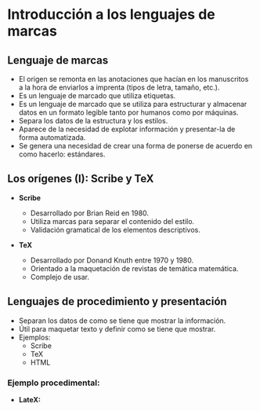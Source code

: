 # Introducción a los lenguajes de marcas

## Lenguaje de marcas
- El origen se remonta en las anotaciones que hacían en los manuscritos a la hora de enviarlos a imprenta (tipos de letra, tamaño, etc.).
- Es un lenguaje de marcado que utiliza etiquetas.
- Es un lenguaje de marcado que se utiliza para estructurar y almacenar datos en un formato legible tanto por humanos como por máquinas. 
- Separa los datos de la estructura y los estilos.
- Aparece de la necesidad de explotar información y presentar-la de forma automatizada.
- Se genera una necesidad de crear una forma de ponerse de acuerdo en como hacerlo: estándares.

## Los orígenes (I): Scribe y TeX
- **Scribe**
  - Desarrollado por Brian Reid en 1980.
  - Utiliza marcas para separar el contenido del estilo.
  - Validación gramatical de los elementos descriptivos.

- **TeX**
  - Desarrollado por Donand Knuth entre 1970 y 1980.
  - Orientado a la maquetación de revistas de temática matemática.
  - Complejo de usar.

## Lenguajes de procedimiento y presentación
- Separan los datos de como se tiene que mostrar la información.
- Útil para maquetar texto y definir como se tiene que mostrar.
- Ejemplos:
  - Scribe
  - TeX
  - HTML
### Ejemplo procedimental:
- **LateX:**
